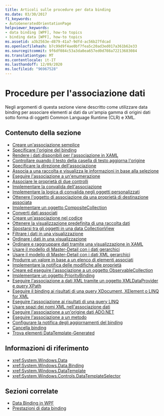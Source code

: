 ```yaml
---
title: Articoli sulle procedure per data binding
ms.date: 03/30/2017
f1_keywords:
- AutoGeneratedOrientationPage
helpviewer_keywords:
- data binding [WPF], how-to topics
- binding data [WPF], how-to topics
ms.assetid: a3b2563e-d879-41a7-9dfd-ac56b27fdcad
ms.openlocfilehash: b7c99d9f4ae0bf7fea5c20ad3ed017a361b62e33
ms.sourcegitcommit: 9f6df084c53a3da0ea657ed0d708a72213683084
ms.translationtype: MT
ms.contentlocale: it-IT
ms.lasthandoff: 12/09/2020
ms.locfileid: "96967528"
---
```

# <a name="data-binding-how-to-topics"></a>Procedure per l'associazione dati

Negli argomenti di questa sezione viene descritto come utilizzare data binding per associare elementi ai dati da un'ampia gamma di origini dati sotto forma di oggetti Common Language Runtime (CLR) e XML.

## <a name="in-this-section"></a>Contenuto della sezione

- [Creare un'associazione semplice](how-to-create-a-simple-binding.md)
- [Specificare l'origine del binding](how-to-specify-the-binding-source.md)
- [Rendere i dati disponibili per l'associazione in XAML](how-to-make-data-available-for-binding-in-xaml.md)
- [Controllare quando il testo della casella di testo aggiorna l'origine](how-to-control-when-the-textbox-text-updates-the-source.md)
- [Specificare la direzione dell'associazione](how-to-specify-the-direction-of-the-binding.md)
- [Associa a una raccolta e visualizza le informazioni in base alla selezione](how-to-bind-to-a-collection-and-display-information-based-on-selection.md)
- [Eseguire l'associazione a un'enumerazione](how-to-bind-to-an-enumeration.md)
- [Associare le proprietà di due controlli](how-to-bind-the-properties-of-two-controls.md)
- [Implementare la convalida dell'associazione](how-to-implement-binding-validation.md)
- [Implementare la logica di convalida negli oggetti personalizzati](how-to-implement-validation-logic-on-custom-objects.md)
- [Ottenere l'oggetto di associazione da una proprietà di destinazione associata](how-to-get-the-binding-object-from-a-bound-target-property.md)
- [Implementare un oggetto CompositeCollection](how-to-implement-a-compositecollection.md)
- [Converti dati associati](how-to-convert-bound-data.md)
- [Creare un'associazione nel codice](how-to-create-a-binding-in-code.md)
- [Ottenere la visualizzazione predefinita di una raccolta dati](how-to-get-the-default-view-of-a-data-collection.md)
- [Spostarsi tra gli oggetti in una data CollectionView](how-to-navigate-through-the-objects-in-a-data-collectionview.md)
- [Filtrare i dati in una visualizzazione](how-to-filter-data-in-a-view.md)
- [Ordinare i dati in una visualizzazione](how-to-sort-data-in-a-view.md)
- [Ordinare e raggruppare dati tramite una visualizzazione in XAML](how-to-sort-and-group-data-using-a-view-in-xaml.md)
- [Usare il modello di Master-Detail con i dati gerarchici](how-to-use-the-master-detail-pattern-with-hierarchical-data.md)
- [Usare il modello di Master-Detail con i dati XML gerarchici](how-to-use-the-master-detail-pattern-with-hierarchical-xml-data.md)
- [Produrre un valore in base a un elenco di elementi associati](how-to-produce-a-value-based-on-a-list-of-bound-items.md)
- [Implementare la notifica delle modifiche alle proprietà](how-to-implement-property-change-notification.md)
- [Creare ed eseguire l'associazione a un oggetto ObservableCollection](how-to-create-and-bind-to-an-observablecollection.md)
- [Implementare un oggetto PriorityBinding](how-to-implement-prioritybinding.md)
- [Eseguire l'associazione a dati XML tramite un oggetto XMLDataProvider e query XPath](how-to-bind-to-xml-data-using-an-xmldataprovider-and-xpath-queries.md)
- [Eseguire il binding ai risultati di una query XDocument, XElement o LINQ for XML](how-to-bind-to-xdocument-xelement-or-linq-for-xml-query-results.md)
- [Eseguire l'associazione ai risultati di una query LINQ](how-to-bind-to-the-results-of-a-linq-query.md)
- [Usare spazi dei nomi XML nell'associazione dati](how-to-use-xml-namespaces-in-data-binding.md)
- [Eseguire l'associazione a un'origine dati ADO.NET](how-to-bind-to-an-ado-net-data-source.md)
- [Eseguire l'associazione a un metodo](how-to-bind-to-a-method.md)
- [Configurare la notifica degli aggiornamenti del binding](how-to-set-up-notification-of-binding-updates.md)
- [Cancella binding](how-to-clear-bindings.md)
- [Trova elementi DataTemplate-Generated](how-to-find-datatemplate-generated-elements.md)

## <a name="reference"></a>Informazioni di riferimento

- <xref:System.Windows.Data>
- <xref:System.Windows.Data.Binding>
- <xref:System.Windows.DataTemplate>
- <xref:System.Windows.Controls.DataTemplateSelector>

## <a name="related-sections"></a>Sezioni correlate

- [Data Binding in WPF](/dotnet/desktop-wpf/data/data-binding-overview)
- [Prestazioni di data binding](../advanced/optimizing-performance-data-binding.md)
